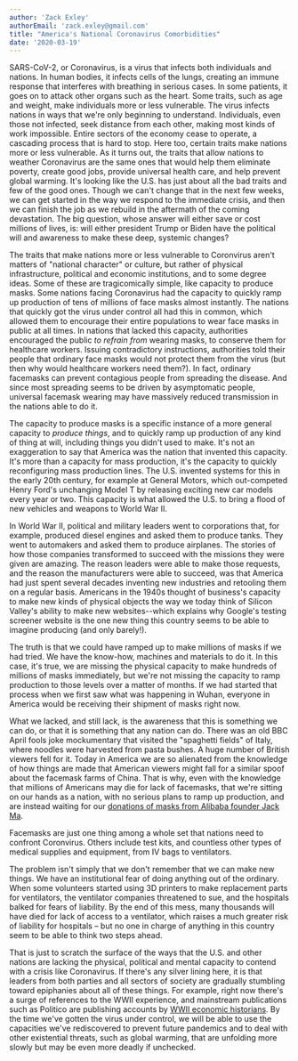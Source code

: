```yaml
---
author: 'Zack Exley'
authorEmail: 'zack.exley@gmail.com'
title: "America's National Coronavirus Comorbidities"
date: '2020-03-19'
---
```


SARS-CoV-2, or Coronavirus, is a virus that infects both individuals and nations. In human bodies, it infects cells of the lungs, creating an immune response that interferes with breathing in serious cases. In some patients, it goes on to attack other organs such as the heart. Some traits, such as age and weight, make individuals more or less vulnerable. The virus infects nations in ways that we're only beginning to understand. Individuals, even those not infected, seek distance from each other, making most kinds of work impossible. Entire sectors of the economy cease to operate, a cascading process that is hard to stop. Here too, certain traits make nations more or less vulnerable. As it turns out, the traits that allow nations to weather Coronavirus are the same ones that would help them eliminate poverty, create good jobs, provide universal health care, and help prevent global warming. It's looking like the U.S. has just about all the bad traits and few of the good ones. Though we can't change that in the next few weeks, we can get started in the way we respond to the immediate crisis, and then we can finish the job as we rebuild in the aftermath of the coming devastation. The big question, whose answer will either save or cost millions of lives, is: will either president Trump or Biden have the political will and awareness to make these deep, systemic changes?

The traits that make nations more or less vulnerable to Coronvirus aren't matters of "national character" or culture, but rather of physical infrastructure, political and economic institutions, and to some degree ideas. Some of these are tragicomically simple, like capacity to produce masks. Some nations facing Coronavirus had the capacity to quickly ramp up production of tens of millions of face masks almost instantly. The nations that quickly got the virus under control all had this in common, which allowed them to encourage their entire populations to wear face masks in public at all times. In nations that lacked this capacity, authorities encouraged the public *to refrain from* wearing masks, to conserve them for healthcare workers. Issuing contradictory instructions, authorities told their people that ordinary face masks would not protect them from the virus (but then why would healthcare workers need them?). In fact, ordinary facemasks can prevent contagious people from spreading the disease. And since most spreading seems to be driven by asymptomatic people, universal facemask wearing may have massively reduced transmission in the nations able to do it.

The capacity to produce masks is a specific instance of a more general capacity to *produce things*, and to quickly ramp up production of any kind of thing at will, including things you didn't used to make. It's not an exaggeration to say that America was the nation that invented this capacity. It's more than a capacity for mass production, it's the capacity to quickly reconfiguring mass production lines. The U.S. invented systems for this in the early 20th century, for example at General Motors, which out-competed Henry Ford's unchanging Model T by releasing exciting new car models every year or two. This capacity is what allowed the U.S. to bring a flood of new vehicles and weapons to World War II.

In World War II, political and military leaders went to corporations that, for example, produced diesel engines and asked them to produce tanks. They went to automakers and asked them to produce airplanes. The stories of how those companies transformed to succeed with the missions they were given are amazing. The reason leaders were able to make those requests, and the reason the manufacturers were able to succeed, was that America had just spent several decades inventing new industries and retooling them on a regular basis. Americans in the 1940s thought of business's capacity to make new kinds of physical objects the way we today think of Silicon Valley's ability to make new websites--which explains why Google's testing screener website is the one new thing this country seems to be able to imagine producing (and only barely!).

The truth is that we could have ramped up to make millions of masks if we had tried. We have the know-how, machines and materials to do it. In this case, it's true, we are missing the physical capacity to make hundreds of millions of masks immediately, but we're not missing the capacity to ramp production to those levels over a matter of months. If we had started that process when we first saw what was happening in Wuhan, everyone in America would be receiving their shipment of masks right now.

What we lacked, and still lack, is the awareness that this is something we can do, or that it is something that any nation can do. There was an old BBC April fools joke mockumentary that visited the "spaghetti fields" of Italy, where noodles were harvested from pasta bushes. A huge number of British viewers fell for it. Today in America we are so alienated from the knowledge of how things are made that American viewers might fall for a similar spoof about the facemask farms of China. That is why, even with the knowledge that millions of Americans may die for lack of facemasks, that we're sitting on our hands as a nation, with no serious plans to ramp up production, and are instead waiting for our [donations of masks from Alibaba founder Jack Ma](https://www.scmp.com/news/china/article/3075469/coronavirus-masks-and-test-kits-donated-jack-ma-arrive-us).

Facemasks are just one thing among a whole set that nations need to confront Coronvirus. Others include test kits, and countless other types of medical supplies and equipment, from IV bags to ventilators.

The problem isn't simply that we don't remember that we can make new things. We have an institutional fear of doing anything out of the ordinary. When some volunteers started using 3D printers to make replacement parts for ventilators, the ventilator companies threatened to sue, and the hospitals balked for fears of liability. By the end of this mess, many thousands will have died for lack of access to a ventilator, which raises a much greater risk of liability for hospitals – but no one in charge of anything in this country seem to be able to think two steps ahead.

That is just to scratch the surface of the ways that the U.S. and other nations are lacking the physical, political and mental capacity to contend with a crisis like Coronavirus. If there's any silver lining here, it is that leaders from both parties and all sectors of society are gradually stumbling toward epiphanies about all of these things. For example, right now there's a surge of references to the WWII experience, and mainstream publications such as Politico are publishing accounts by [WWII economic historians](https://www.politico.com/news/magazine/2020/03/19/coronavirus-defense-production-world-war-two-lessons-135814).  By the time we've gotten the virus under control, we will be able to use the capacities we've rediscovered to prevent future pandemics and to deal with other existential threats, such as global warming, that are unfolding more slowly but may be even more deadly if unchecked.